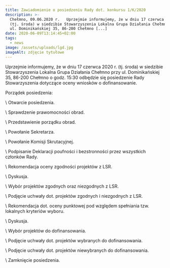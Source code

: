 ```yaml
---
title: Zawiadomienie o posiedzeniu Rady dot. konkursu 1/K/2020
description: >-
  Chełmno, 09.06.2020 r.   Uprzejmie informujemy, że w dniu 17 czerwca 2020 r.
  (tj. środa) w siedzibie Stowarzyszenia Lokalna Grupa Działania Chełmno przy
  ul. Dominikańskiej 35, 86-200 Chełmno [...]
date: 2020-06-09T13:14:45+02:00
tags:
  - news
image: /assets/uploads/lgd.jpg
imageAlt: zdjęcie tytułowe
---
```

Uprzejmie informujemy, że w dniu 17 czerwca 2020 r. (tj. środa) w siedzibie Stowarzyszenia Lokalna Grupa Działania Chełmno przy ul. Dominikańskiej 35, 86-200 Chełmno o godz. 15:30 odbędzie się posiedzenie Rady Stowarzyszenia dotyczące oceny wniosków o dofinansowanie.



 



Porządek posiedzenia:



\    Otwarcie posiedzenia.

\    Sprawdzenie prawomocności obrad.

\    Przedstawienie porządku obrad.

\    Powołanie Sekretarza.

\    Powołanie Komisji Skrutacyjnej.

\    Podpisanie Deklaracji poufności i bezstronności przez wszystkich członków Rady.

\    Rekomendacja oceny zgodności projektów z LSR.

\    Dyskusja.

\    Wybór projektów zgodnych oraz niezgodnych z LSR.

\    Podjęcie uchwały dot. projektów zgodnych i niezgodnych z LSR.

\    Rekomendacja dot. oceny punktowej pod względem spełniania tzw. lokalnych kryteriów wyboru.

\    Dyskusja.

\    Wybór projektów do dofinansowania.

\    Podjęcie uchwały dot. projektów wybranych do dofinansowania.

\    Podjęcie uchwały dot. projektów niewybranych do dofinansowania.

\    Zamknięcie posiedzenia.
